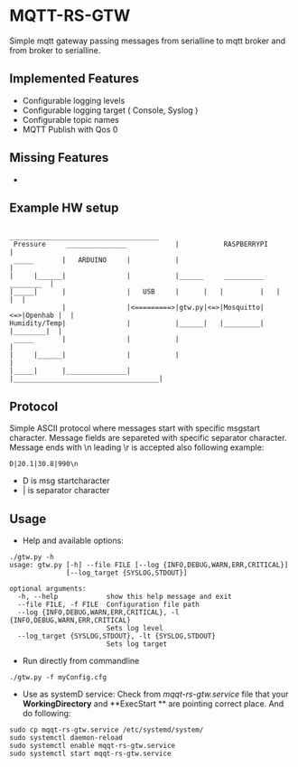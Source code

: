 # MQTT-RS-GTW

Simple mqtt gateway passing messages from serialline to mqtt broker and from broker to serialline.

## Implemented Features

- Configurable logging levels
- Configurable logging target ( Console, Syslog )
- Configurable topic names
- MQTT Publish with Qos 0

## Missing Features
-  

## Example HW setup

```
                                          _____________________________________      
 Pressure     _______________            |           RASPBERRYPI              |
 _____       |   ARDUINO     |           |                                    |
|     |______|               |           |______     __________     ________  |
|_____|      |               |   USB     |      |   |         |   |        |  |
             |               |<=========>|gtw.py|<=>|Mosquitto|<=>|Openhab |  |
Humidity/Temp|               |           |______|   |_________|   |________|  |
 _____       |               |           |                                    |
|     |______|               |           |                                    |
|_____|      |_______________|           |____________________________________|

```
## Protocol

Simple ASCII protocol where messages start with specific msgstart character. 
Message fields are separeted with specific separator character.
Message ends with \n leading \r is accepted also following example:
```
D|20.1|30.8|990\n
```
 - D is msg startcharacter
 - | is separator character
 

## Usage

- Help and available options:
```
./gtw.py -h
usage: gtw.py [-h] --file FILE [--log {INFO,DEBUG,WARN,ERR,CRITICAL}]
              [--log_target {SYSLOG,STDOUT}]

optional arguments:
  -h, --help            show this help message and exit
  --file FILE, -f FILE  Configuration file path
  --log {INFO,DEBUG,WARN,ERR,CRITICAL}, -l {INFO,DEBUG,WARN,ERR,CRITICAL}
                        Sets log level
  --log_target {SYSLOG,STDOUT}, -lt {SYSLOG,STDOUT}
                        Sets log target
```
- Run directly from commandline 
```
./gtw.py -f myConfig.cfg

```
- Use as systemD service:
Check from *mqqt-rs-gtw.service* file   that your **WorkingDirectory** and **ExecStart ** are pointing  correct place. 
And do following:
```
sudo cp mqqt-rs-gtw.service /etc/systemd/system/
sudo systemctl daemon-reload
sudo systemctl enable mqqt-rs-gtw.service
sudo systemctl start mqqt-rs-gtw.service
```

